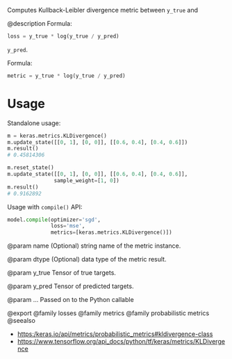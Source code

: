 Computes Kullback-Leibler divergence metric between `y_true` and

@description
Formula:

```python
loss = y_true * log(y_true / y_pred)
```

`y_pred`.

Formula:

```python
metric = y_true * log(y_true / y_pred)
```

# Usage
Standalone usage:

```python
m = keras.metrics.KLDivergence()
m.update_state([[0, 1], [0, 0]], [[0.6, 0.4], [0.4, 0.6]])
m.result()
# 0.45814306
```

```python
m.reset_state()
m.update_state([[0, 1], [0, 0]], [[0.6, 0.4], [0.4, 0.6]],
               sample_weight=[1, 0])
m.result()
# 0.9162892
```

Usage with `compile()` API:

```python
model.compile(optimizer='sgd',
              loss='mse',
              metrics=[keras.metrics.KLDivergence()])
```

@param name
(Optional) string name of the metric instance.

@param dtype
(Optional) data type of the metric result.

@param y_true
Tensor of true targets.

@param y_pred
Tensor of predicted targets.

@param ...
Passed on to the Python callable

@export
@family losses
@family metrics
@family probabilistic metrics
@seealso
+ <https:/keras.io/api/metrics/probabilistic_metrics#kldivergence-class>
+ <https://www.tensorflow.org/api_docs/python/tf/keras/metrics/KLDivergence>
